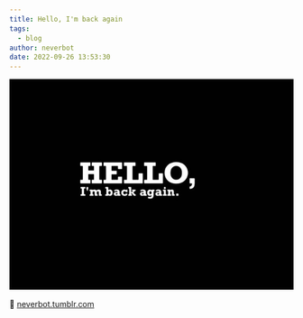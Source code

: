 ```yaml
---
title: Hello, I'm back again
tags:
  - blog
author: neverbot
date: 2022-09-26 13:53:30
---
```


![ae1c018f_1280](./hello-i-m-back-again/ae1c018f_1280.jpg)

 🔗 [neverbot.tumblr.com](https://neverbot.tumblr.com/post/655602313231302656)

